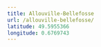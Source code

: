 ```yaml
---
title: Allouville-Bellefosse
url: /allouville-bellefosse/
latitude: 49.5955366
longitude: 0.6769743
---
```

